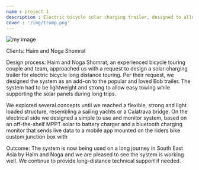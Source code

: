 ```yaml
---
name : project 1
description : Electric bicycle solar charging trailer, designed to allow long distance electrical bicycle touring
cover : '/img/trump.png'
---
```


![my image](/img/trump.png)

Clients: Haim and Noga Shomrat

Design process: Haim and Noga Shomrat, an experienced bicycle touring couple and team, approached us with a request to design a solar charging trailer for electric bicycle long distance touring. Per their request, we designed the system as an add-on to the popular and loved Bob trailer. The system had to be lightweight and strong to allow easy towing while supporting the solar panels during long trips.

We explored several concepts until we reached a flexible, strong and light loaded structure, resembling a sailing yachts or a Calatrava bridge. On the electrical side we designed a simple to use and monitor system, based on an off-the-shelf MPPT solar to battery charger and a bluetooth charging monitor that sends live data to a mobile app mounted on the riders bike custom junction box with 

Outcome: The system is now being used on a long journey in South East Asia by Haim and Noga and we are pleased to see the system is working well. We continue to provide long-distance technical support if needed. 